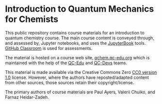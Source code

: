 # Introduction to Quantum Mechanics for Chemists

This public repository contains course materials for an introduction to quantum chemistry course.
The main course content is conveyed through, and assessed by, Jupyter notebooks, and uses the [JupyterBook](https://jupyterbook.org/intro.html) tools. [GitHub Classroom](https://classroom.github.com/) is used for assessments.

The material is hosted on a course web site, [qchem.qc-edu.org](https://qchem.qc-edu.org/main_content.html) which is maintained with the help of the [QC-Edu](https://qc-edu.org/intro.html) and [QC-Devs](https://qcdevs.org/) teams.

This material is made available via the Creative Commons Zero [CC0 version 1.0](LICENSE) license. However, where the authors have reposted/adapted content from other sources, those sources retain their copyright/license.

The primary authors of course materials are Paul Ayers, Valerii Chuiko, and Farnaz Heidar-Zadeh.

